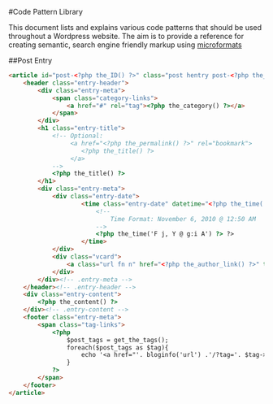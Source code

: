 #Code Pattern Library

This document lists and explains various code patterns that should be used throughout a Wordpress website. The aim is to provide a reference for creating semantic, search engine friendly markup using [microformats](http://microformats.org/)


##Post Entry

```html
<article id="post-<?php the_ID() ?>" class="post hentry post-<?php the_ID() ?> post-type-<?php echo get_post_type() ?> category-<?php the_category() ?>">
	<header class="entry-header">
		<div class="entry-meta">
			<span class="category-links">
				<a href="#" rel="tag"><?php the_category() ?></a>
			</span>
		</div>
		<h1 class="entry-title">
			<!-- Optional:
				 <a href="<?php the_permalink() ?>" rel="bookmark">
				 	<?php the_title() ?>
				 </a>
			-->
			<?php the_title() ?>
		</h1>
		<div class="entry-meta">
			<div class="entry-date">
					<time class="entry-date" datetime="<?php the_time('c') ?>">
						<!--
							Time Format: November 6, 2010 @ 12:50 AM
						-->
						<?php the_time('F j, Y @ g:i A') ?> ?>
					</time>
			</div>
			<div class="vcard">
				<a class="url fn n" href="<?php the_author_link() ?>" target="_blank" rel="author"><?php the_author() ?></a>
			</div>		
		</div><!-- .entry-meta -->
	</header><!-- .entry-header -->
	<div class="entry-content">
		<?php the_content() ?>
	</div><!-- .entry-content -->
	<footer class="entry-meta">
		<span class="tag-links">
			<?php 
				$post_tags = get_the_tags();
				foreach($post_tags as $tag){
					echo '<a href="'. bloginfo('url') .'/?tag='. $tag->slug .'" rel="tag">'. $tag->name .'</a> ';
				}
			?>
		</span>
	</footer>
</article>
```